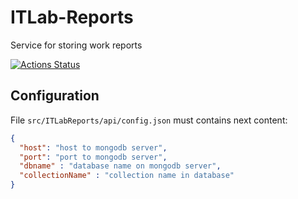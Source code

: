 # ITLab-Reports
Service for storing work reports

[![Actions Status](https://github.com/itlabrtumirea/itlab-reports/workflows/go/badge.svg)](https://github.com/itlabrtumirea/itlab-reports/actions)


## Configuration

File ```src/ITLabReports/api/config.json``` must contains next content:

```json
{
  "host": "host to mongodb server",
  "port": "port to mongodb server",
  "dbname" : "database name on mongodb server",
  "collectionName" : "collection name in database"
}
```